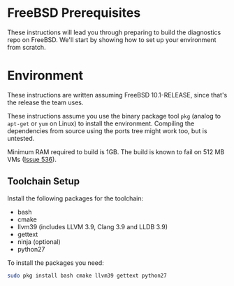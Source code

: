 FreeBSD Prerequisites 
===================

These instructions will lead you through preparing to build the diagnostics repo on FreeBSD. We'll start by showing how to set up your environment from scratch.

Environment
===========

These instructions are written assuming FreeBSD 10.1-RELEASE, since that's the release the team uses.

These instructions assume you use the binary package tool `pkg` (analog to `apt-get` or `yum` on Linux) to install the environment. Compiling the dependencies from source using the ports tree might work too, but is untested.

Minimum RAM required to build is 1GB. The build is known to fail on 512 MB VMs ([Issue 536](https://github.com/dotnet/coreclr/issues/536)).

Toolchain Setup
---------------

Install the following packages for the toolchain: 

- bash
- cmake
- llvm39 (includes LLVM 3.9, Clang 3.9 and LLDB 3.9)
- gettext
- ninja (optional)
- python27

To install the packages you need:

```sh
sudo pkg install bash cmake llvm39 gettext python27
```

